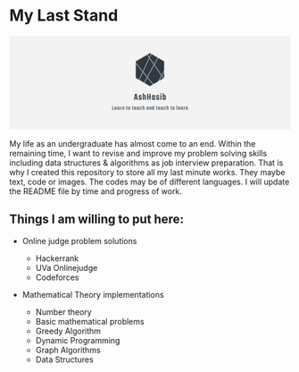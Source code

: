 # My Last Stand

<img src="header_banner_logo.png" alt="No Image">

My life as an undergraduate has almost come to an end. Within the remaining time, I want to revise and improve my problem solving skills including data structures & algorithms as job interview preparation. That is why I created this repository to store all my last minute works. They maybe text, code or images. The codes may be of different languages. I will update the README file by time and progress of work.

## Things I am willing to put here:

* Online judge problem solutions
  - Hackerrank
  - UVa Onlinejudge
  - Codeforces
 
* Mathematical Theory implementations
  - Number theory
  - Basic mathematical problems
  - Greedy Algorithm
  - Dynamic Programming
  - Graph Algorithms
  - Data Structures
